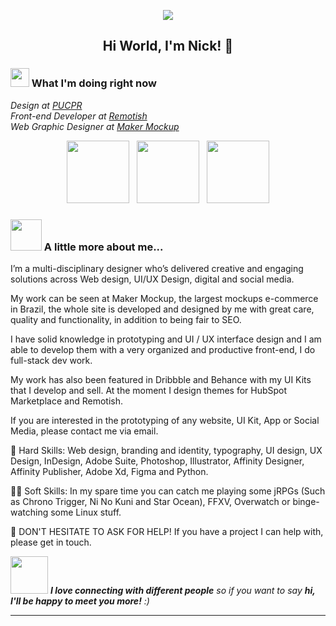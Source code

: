 <p align='center'>
<img src="https://media-exp1.licdn.com/dms/image/C4D16AQHKCEyHLSBfqg/profile-displaybackgroundimage-shrink_200_800/0?e=1609372800&v=beta&t=VmmQscemJOkUaT5ep1FvEM9S0FhTE91cqvV8Hrvw7Gs" align='center'>
</p>

<h2 align='center'> Hi World, I'm Nick!  🕺 </h2>

### <img src="https://media.giphy.com/media/WUlplcMpOCEmTGBtBW/giphy.gif" width="30"> What I'm doing right now</img>
<p><em>Design at <a href="https://www.pucpr.br/">PUCPR</a><img></br>Front-end Developer at <a href="https://www.remotish.agency/">Remotish</a><img></a><img></br>Web Graphic Designer at <a href="https://makermockup.com/">Maker Mockup</a><img>
</em></p>

<p align='center'>
<a href="https://dribbble.com/nicolasmendes"><img src="https://www.flaticon.com/svg/static/icons/svg/733/733544.svg" width="100" height="100"></a>&nbsp;&nbsp;
<a href="https://www.behance.net/nicolasmendes"><img width="100" height="100"" src="https://www.flaticon.com/svg/static/icons/svg/145/145799.svg"></a>&nbsp;&nbsp;
<a href="https://www.linkedin.com/in/nicolas-m-b3b65613a/"><img width="100" height="100" src="https://www.flaticon.com/svg/static/icons/svg/145/145807.svg"></a>
</p>


### <img src="https://media.giphy.com/media/VgCDAzcKvsR6OM0uWg/giphy.gif" width="50"> A little more about me...  

I’m a multi-disciplinary designer who’s delivered creative and engaging solutions across Web design, UI/UX Design, digital and social media.

My work can be seen at Maker Mockup, the largest mockups e-commerce in Brazil, the whole site is developed and designed by me with great care, quality and functionality, in addition to being fair to SEO.

I have solid knowledge in prototyping and UI / UX interface design and I am able to develop them with a very organized and productive front-end, I do full-stack dev work.

My work has also been featured in Dribbble and Behance with my UI Kits that I develop and sell. At the moment I design themes for HubSpot Marketplace and Remotish.

If you are interested in the prototyping of any website, UI Kit, App or Social Media, please contact me via email.

🦾 Hard Skills: Web design, branding and identity, typography, UI design, UX Design, InDesign, Adobe Suite, Photoshop, Illustrator, Affinity Designer, Affinity Publisher, Adobe Xd, Figma and Python.

🧝‍♂️ Soft Skills: In my spare time you can catch me playing some jRPGs (Such as Chrono Trigger, Ni No Kuni and Star Ocean), FFXV, Overwatch or binge-watching some Linux stuff.

👋 DON'T HESITATE TO ASK FOR HELP! If you have a project I can help with, please get in touch.


<img src="https://media.giphy.com/media/LnQjpWaON8nhr21vNW/giphy.gif" width="60"> <em><b>I love connecting with different people</b> so if you want to say <b>hi, I'll be happy to meet you more!</b> :)</em>

---
